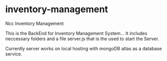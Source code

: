 # inventory-management
Ncc  Inventory Management

This is the BackEnd for Inventory Management System...
It includes neccessary folders and a file server.js that is the used to start the Server.

Currently server works on local hosting with mongoDB atlas as a database service. 
